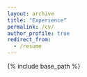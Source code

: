 ```yaml
---
layout: archive
title: "Experience"
permalink: /cv/
author_profile: true
redirect_from:
  - /resume
---
```


{% include base_path %}


<!-- Research Experience
======

Work Experience
====== -->
